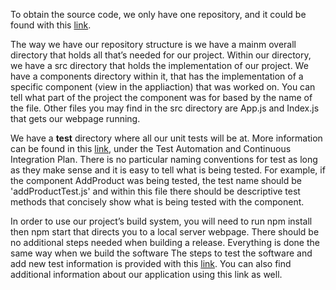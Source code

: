 To obtain the source code, we only have one repository, and it could be found with this [link](https://github.com/sanchezbrian/yardsale-uw).

The way we have our repository structure is we have a mainm overall directory that holds all that’s needed for our project. 
Within our directory, we have a src directory that holds the implementation of our project. 
We have a components directory within it, that has the implementation of a specific component (view in the appliaction) that was worked on. 
You can tell what part of the project the component was for based by the name of the file. 
Other files you may find in the src directory are App.js and Index.js that gets our webpage running.

We have a __test__ directory where all our unit tests will be at. 
More information can be found in this [link](https://docs.google.com/document/d/1rqT9nvWCRKEx_4AztqSvhUb9JB40Gl_3U8ca3pKi7OM/edit#bookmark=id.54sx5k7lctq4), under the Test Automation and Continuous Integration Plan.
There is no particular naming conventions for test as long as they make sense and it is easy to tell what is being tested. For example, if the component AddProduct was being
tested, the test name should be 'addProductTest.js' and within this file there should be descriptive test methods that concisely show what is being tested with the component.

In order to use our project’s build system, you will need to run npm install then npm start that directs you to a local server webpage. There should be no additional steps needed when building a release. Everything is done the same way when we build the software
The steps to test the software and add new test information is provided with this [link](https://docs.google.com/document/d/1rqT9nvWCRKEx_4AztqSvhUb9JB40Gl_3U8ca3pKi7OM/edit#bookmark=id.54sx5k7lctq4). You can also find additional information about our application using this link as well.
